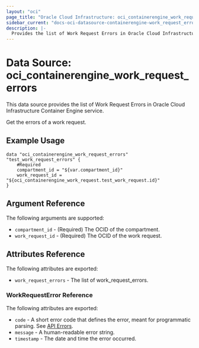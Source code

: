 ```yaml
---
layout: "oci"
page_title: "Oracle Cloud Infrastructure: oci_containerengine_work_request_errors"
sidebar_current: "docs-oci-datasource-containerengine-work_request_errors"
description: |-
  Provides the list of Work Request Errors in Oracle Cloud Infrastructure Container Engine service
---
```


# Data Source: oci_containerengine_work_request_errors
This data source provides the list of Work Request Errors in Oracle Cloud Infrastructure Container Engine service.

Get the errors of a work request.

## Example Usage

```hcl
data "oci_containerengine_work_request_errors" "test_work_request_errors" {
	#Required
	compartment_id = "${var.compartment_id}"
	work_request_id = "${oci_containerengine_work_request.test_work_request.id}"
}
```

## Argument Reference

The following arguments are supported:

* `compartment_id` - (Required) The OCID of the compartment.
* `work_request_id` - (Required) The OCID of the work request.


## Attributes Reference

The following attributes are exported:

* `work_request_errors` - The list of work_request_errors.

### WorkRequestError Reference

The following attributes are exported:

* `code` - A short error code that defines the error, meant for programmatic parsing. See [API Errors](https://docs.cloud.oracle.com/iaas/Content/API/References/apierrors.htm).
* `message` - A human-readable error string.
* `timestamp` - The date and time the error occurred.

